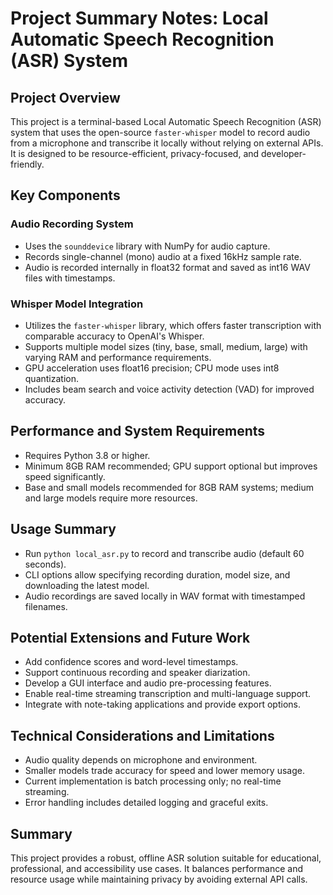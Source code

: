# Project Summary Notes: Local Automatic Speech Recognition (ASR) System

## Project Overview
This project is a terminal-based Local Automatic Speech Recognition (ASR) system that uses the open-source `faster-whisper` model to record audio from a microphone and transcribe it locally without relying on external APIs. It is designed to be resource-efficient, privacy-focused, and developer-friendly.

## Key Components

### Audio Recording System
- Uses the `sounddevice` library with NumPy for audio capture.
- Records single-channel (mono) audio at a fixed 16kHz sample rate.
- Audio is recorded internally in float32 format and saved as int16 WAV files with timestamps.

### Whisper Model Integration
- Utilizes the `faster-whisper` library, which offers faster transcription with comparable accuracy to OpenAI's Whisper.
- Supports multiple model sizes (tiny, base, small, medium, large) with varying RAM and performance requirements.
- GPU acceleration uses float16 precision; CPU mode uses int8 quantization.
- Includes beam search and voice activity detection (VAD) for improved accuracy.

## Performance and System Requirements
- Requires Python 3.8 or higher.
- Minimum 8GB RAM recommended; GPU support optional but improves speed significantly.
- Base and small models recommended for 8GB RAM systems; medium and large models require more resources.

## Usage Summary
- Run `python local_asr.py` to record and transcribe audio (default 60 seconds).
- CLI options allow specifying recording duration, model size, and downloading the latest model.
- Audio recordings are saved locally in WAV format with timestamped filenames.

## Potential Extensions and Future Work
- Add confidence scores and word-level timestamps.
- Support continuous recording and speaker diarization.
- Develop a GUI interface and audio pre-processing features.
- Enable real-time streaming transcription and multi-language support.
- Integrate with note-taking applications and provide export options.

## Technical Considerations and Limitations
- Audio quality depends on microphone and environment.
- Smaller models trade accuracy for speed and lower memory usage.
- Current implementation is batch processing only; no real-time streaming.
- Error handling includes detailed logging and graceful exits.

## Summary
This project provides a robust, offline ASR solution suitable for educational, professional, and accessibility use cases. It balances performance and resource usage while maintaining privacy by avoiding external API calls.

